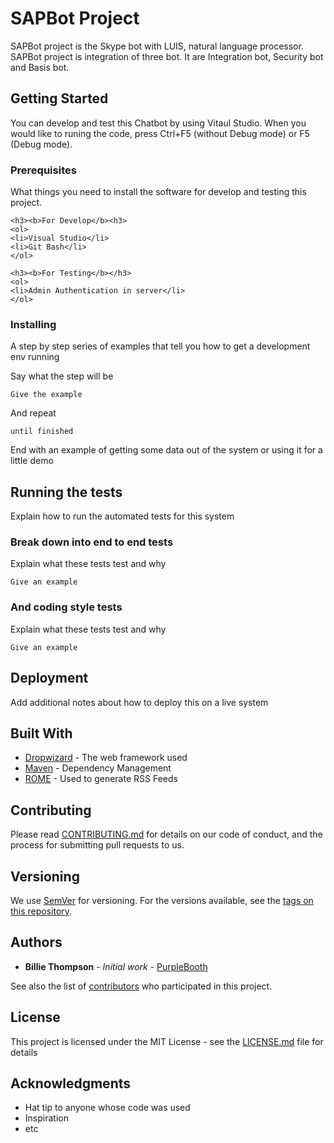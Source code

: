 # SAPBot Project

SAPBot project is the Skype bot with LUIS, natural language processor. SAPBot project is integration of three bot. It are Integration bot, Security bot and Basis bot. 

## Getting Started

You can develop and test this Chatbot by using Vitaul Studio. When you would like to runing the code, press Ctrl+F5 (without Debug mode) or F5 (Debug mode).

### Prerequisites

What things you need to install the software for develop and testing this project.

```
<h3><b>For Develop</b><h3>
<ol>
<li>Visual Studio</li>
<li>Git Bash</li>
</ol>

<h3><b>For Testing</b></h3>
<ol>
<li>Admin Authentication in server</li>
</ol>
```

### Installing

A step by step series of examples that tell you how to get a development env running

Say what the step will be

```
Give the example
```

And repeat

```
until finished
```

End with an example of getting some data out of the system or using it for a little demo

## Running the tests

Explain how to run the automated tests for this system

### Break down into end to end tests

Explain what these tests test and why

```
Give an example
```

### And coding style tests

Explain what these tests test and why

```
Give an example
```

## Deployment

Add additional notes about how to deploy this on a live system

## Built With

* [Dropwizard](http://www.dropwizard.io/1.0.2/docs/) - The web framework used
* [Maven](https://maven.apache.org/) - Dependency Management
* [ROME](https://rometools.github.io/rome/) - Used to generate RSS Feeds

## Contributing

Please read [CONTRIBUTING.md](https://gist.github.com/PurpleBooth/b24679402957c63ec426) for details on our code of conduct, and the process for submitting pull requests to us.

## Versioning

We use [SemVer](http://semver.org/) for versioning. For the versions available, see the [tags on this repository](https://github.com/your/project/tags). 

## Authors

* **Billie Thompson** - *Initial work* - [PurpleBooth](https://github.com/PurpleBooth)

See also the list of [contributors](https://github.com/your/project/contributors) who participated in this project.

## License

This project is licensed under the MIT License - see the [LICENSE.md](LICENSE.md) file for details

## Acknowledgments

* Hat tip to anyone whose code was used
* Inspiration
* etc

